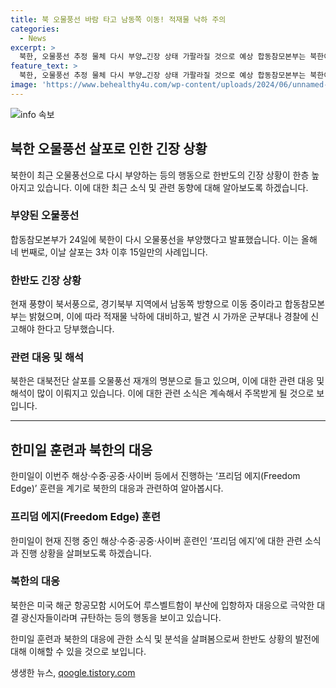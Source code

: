 ```yaml
---
title: 북 오물풍선 바람 타고 남동쪽 이동! 적재물 낙하 주의
categories:
  - News
excerpt: >
  북한, 오물풍선 추정 물체 다시 부양…긴장 상태 가팔라질 것으로 예상 합동참모본부는 북한이 오물풍선으로 추정되는 물체를 다시 부양했다고 밝혔다. 이는 올해 네 번째 사례로, 한반도의 긴장 상태가 한층 가팔라질 것으로 예상된다. 북한의 오늘 살포는 3차 이후 15일 만에 있었으며, 이는 러시아 대통령 방북과 대북 확성기 재개를 염두에 둔 것이란 해석이 많다. 북한은 오물풍선 살포를 대북전단 재개의 명분으로 들고 있으며, 안보 전문가들은 한·미·일의 프리덤 에지 훈련으로 긴장이 격화할 가능성이 있다고 경고하고 있다.
feature_text: >
  북한, 오물풍선 추정 물체 다시 부양…긴장 상태 가팔라질 것으로 예상 합동참모본부는 북한이 오물풍선으로 추정되는 물체를 다시 부양했다고 밝혔다. 이는 올해 네 번째 사례로, 한반도의 긴장 상태가 한층 가팔라질 것으로 예상된다. 북한의 오늘 살포는 3차 이후 15일 만에 있었으며, 이는 러시아 대통령 방북과 대북 확성기 재개를 염두에 둔 것이란 해석이 많다. 북한은 오물풍선 살포를 대북전단 재개의 명분으로 들고 있으며, 안보 전문가들은 한·미·일의 프리덤 에지 훈련으로 긴장이 격화할 가능성이 있다고 경고하고 있다.
image: 'https://www.behealthy4u.com/wp-content/uploads/2024/06/unnamed-file.png'
---
```


<p><img src="https://www.behealthy4u.com/wp-content/uploads/2024/06/unnamed-file.png" alt="info 속보" /></p>

<h2 data-ke-size="size26">북한 오물풍선 살포로 인한 긴장 상황</h2>

<p data-ke-size="size16">북한이 최근 오물풍선으로 다시 부양하는 등의 행동으로 한반도의 긴장 상황이 한층 높아지고 있습니다. 이에 대한 최근 소식 및 관련 동향에 대해 알아보도록 하겠습니다.</p>

<h3><b>부양된 오물풍선</b></h3>

<p data-ke-size="size16">합동참모본부가 24일에 북한이 다시 오물풍선을 부양했다고 발표했습니다. 이는 올해 네 번째로, 이날 살포는 3차 이후 15일만의 사례입니다.</p>

<h3><b>한반도 긴장 상황</b></h3>

<p data-ke-size="size16">현재 풍향이 북서풍으로, 경기북부 지역에서 남동쪽 방향으로 이동 중이라고 합동참모본부는 밝혔으며, 이에 따라 적재물 낙하에 대비하고, 발견 시 가까운 군부대나 경찰에 신고해야 한다고 당부했습니다.</p>

<h3><b>관련 대응 및 해석</b></h3>

<p data-ke-size="size16">북한은 대북전단 살포를 오물풍선 재개의 명분으로 들고 있으며, 이에 대한 관련 대응 및 해석이 많이 이뤄지고 있습니다. 이에 대한 관련 소식은 계속해서 주목받게 될 것으로 보입니다.</p>

<hr>

<h2 data-ke-size="size26">한미일 훈련과 북한의 대응</h2>

<p data-ke-size="size16">한미일이 이번주 해상·수중·공중·사이버 등에서 진행하는 ‘프리덤 에지(Freedom Edge)’ 훈련을 계기로 북한의 대응과 관련하여 알아봅시다.</p>

<h3><b>프리덤 에지(Freedom Edge) 훈련</b></h3>

<p data-ke-size="size16">한미일이 현재 진행 중인 해상·수중·공중·사이버 훈련인 ‘프리덤 에지’에 대한 관련 소식과 진행 상황을 살펴보도록 하겠습니다.</p>

<h3><b>북한의 대응</b></h3>

<p data-ke-size="size16">북한은 미국 해군 항공모함 시어도어 루스벨트함이 부산에 입항하자 대응으로 극악한 대결 광신자들이라며 규탄하는 등의 행동을 보이고 있습니다.</p>

<p data-ke-size="size16">한미일 훈련과 북한의 대응에 관한 소식 및 분석을 살펴봄으로써 한반도 상황의 발전에 대해 이해할 수 있을 것으로 보입니다.</p>
생생한 뉴스, <a href="https://qoogle.tistory.com" rel="dofollow">qoogle.tistory.com</a>


